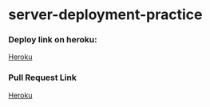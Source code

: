 # server-deployment-practice

### Deploy link on heroku:

[Heroku](https://deployserver-haneen.herokuapp.com/)


### Pull Request Link

[Heroku](https://github.com/HaneenKh88/server-deployment-practice/pull/2)

